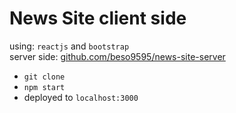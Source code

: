# News Site client side

using: `reactjs` and `bootstrap`\
server side: [github.com/beso9595/news-site-server](https://github.com/beso9595/news-site-server)

* `git clone`
* `npm start`
* deployed to `localhost:3000`